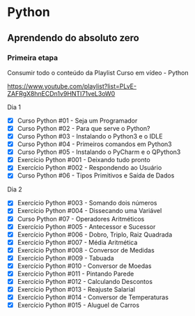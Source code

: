 # Python
## Aprendendo do absoluto zero
### Primeira etapa
Consumir todo o conteúdo da Playlist Curso em vídeo - Python

https://www.youtube.com/playlist?list=PLvE-ZAFRgX8hnECDn1v9HNTI71veL3oW0

Dia 1
- [x]  Curso Python #01 - Seja um Programador
- [x]  Curso Python #02 - Para que serve o Python?
- [x]  Curso Python #03 - Instalando o Python3 e o IDLE
- [x]  Curso Python #04 - Primeiros comandos em Python3
- [x] Curso Python #05 - Instalando o PyCharm e o QPython3
- [x] Exercício Python #001 - Deixando tudo pronto
- [x] Exercício Python #002 - Respondendo ao Usuário
- [x] Curso Python #06 - Tipos Primitivos e Saída de Dados

Dia 2
- [x] Exercício Python #003 - Somando dois números
- [x] Exercício Python #004 - Dissecando uma Variável
- [x] Curso Python #07 - Operadores Aritméticos
- [x] Exercício Python #005 - Antecessor e Sucessor
- [x] Exercício Python #006 - Dobro, Triplo, Raiz Quadrada
- [x] Exercício Python #007 - Média Aritmética
- [x] Exercício Python #008 - Conversor de Medidas
- [x] Exercício Python #009 - Tabuada
- [x] Exercício Python #010 - Conversor de Moedas
- [x] Exercício Python #011 - Pintando Parede
- [x] Exercício Python #012 - Calculando Descontos
- [x] Exercício Python #013 - Reajuste Salarial
- [x] Exercício Python #014 - Conversor de Temperaturas
- [x] Exercício Python #015 - Aluguel de Carros
